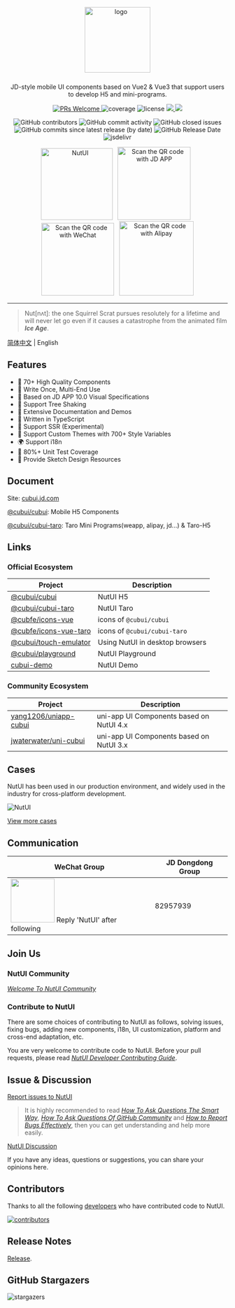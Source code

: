 
<p align="center">
    <img alt="logo" src="https://img11.360buyimg.com/imagetools/jfs/t1/211965/25/7152/22022/61b16785E433119bb/aa41d7a9f7e823f3.png" width="150" style="margin-bottom: 10px;">
</p>

<p align="center">JD-style mobile UI components based on Vue2 & Vue3 that support users to develop H5 and mini-programs.</p>

<p align="center">
    <a href="http://makeapullrequest.com">
    <img src="https://img.shields.io/badge/PRs-welcome-brightgreen.svg?style=flat-square" alt="PRs Welcome">
  </a>
    <img src="https://img.shields.io/codecov/c/github/cubfe/cubui" alt="coverage"/>
    <img src="https://img.shields.io/npm/l/@cubui/cubui.svg" alt="license"/>
    <a href="https://www.npmjs.com/package/@cubui/cubui">
    <img src="https://img.shields.io/npm/v/@cubui/cubui.svg?style=flat-square">
    </a>
    <a href="https://www.npmjs.com/package/@cubui/cubui">
    <img src="https://img.shields.io/npm/dt/@cubui/cubui.svg?style=flat-square">
    </a>
</p>
<p align="center">
    <img src="https://img.shields.io/github/contributors/cubfe/cubui" alt="GitHub contributors">
    <img src="https://img.shields.io/github/commit-activity/m/cubfe/cubui" alt="GitHub commit activity">
    <img src="https://img.shields.io/github/issues-closed/cubfe/cubui" alt="GitHub closed issues">
    <img src="https://img.shields.io/github/commits-since/cubfe/cubui/latest/v4" alt="GitHub commits since latest release (by date)">
    <img src="https://img.shields.io/github/release-date/cubfe/cubui" alt="GitHub Release Date">
    <img src="https://data.jsdelivr.com/v1/package/npm/@cubui/cubui/badge" alt="jsdelivr">
</p>

<p align="center">
   <img src="https://img12.360buyimg.com/imagetools/jfs/t1/162421/39/13392/9425/6052ea60E592310a9/264bdff23ef5fe95.png" width="164" alt="NutUI" />
  &nbsp;
   <img src="https://img10.360buyimg.com/imagetools/jfs/t1/211804/23/22232/12144/634e4801Eac435cb6/cfd9e1773cf9423d.png" width="167" title="Scan the QR code with JD APP">
  &nbsp;
  <img src="https://storage.360buyimg.com/jdc-article/gh_f2231eb941be_258.jpg" width="166" title="Scan the QR code with WeChat">
  &nbsp;
   <img src="https://img12.360buyimg.com/imagetools/jfs/t1/205124/1/15643/30360/62aad730Ea5734bf9/703bb91a0b73282f.png" width="170" title="Scan the QR code with Alipay">
</p>

---

> Nut[nʌt]: the one Squirrel Scrat pursues resolutely for a lifetime and will never let go even if it causes a catastrophe from the animated film ***Ice Age***.

[简体中文](./README.md) | English

## Features

* 🚀 70+ High Quality Components
* 💪 Write Once, Multi-End Use
* 📖 Based on JD APP 10.0 Visual Specifications
* 🍭 Support Tree Shaking
* 📖 Extensive Documentation and Demos
* 💪 Written in TypeScript
* 💪 Support SSR (Experimental)
* 🍭 Support Custom Themes with 700+ Style Variables
* 🌍 Support i18n
* 🍭 80%+ Unit Test Coverage
* 📖 Provide Sketch Design Resources

## Document

Site: [cubui.jd.com](https://cubui.jd.com)

[@cubui/cubui](https://cubui.jd.com/h5/vue/4x/#/zh-CN/guide/intro): Mobile H5 Components

[@cubui/cubui-taro](https://cubui.jd.com/taro/vue/4x/#/zh-CN/guide/intro): Taro Mini Programs(weapp, alipay, jd...) & Taro-H5

## Links

### Official Ecosystem

| Project | Description |
| --- | --- |
| [@cubui/cubui](https://github.com/cubfe/cubui) | NutUI H5 |
| [@cubui/cubui-taro](https://github.com/cubfe/cubui) | NutUI Taro |
| [@cubfe/icons-vue](https://github.com/cubfe/cubui-icons) | icons of `@cubui/cubui` |
| [@cubfe/icons-vue-taro](https://github.com/cubfe/cubui-icons) | icons of `@cubui/cubui-taro` |
| [@cubui/touch-emulator](https://github.com/cubfe/cubui/tree/v4/packages/cubui-touch-emulator) | Using NutUI in desktop browsers |
| [@cubui/playground](https://github.com/cubfe/cubui/tree/v4/packages/cubui-playground) | NutUI Playground |
| [cubui-demo](https://github.com/cubfe/cubui-demo) | NutUI Demo |

### Community Ecosystem

| Project | Description |
| --- | --- |
| [yang1206/uniapp-cubui](https://github.com/yang1206/uniapp-cubui) | uni-app UI Components based on NutUI 4.x |
| [jwaterwater/uni-cubui](https://github.com/jwaterwater/uni-cubui) | uni-app UI Components based on NutUI 3.x |

## Cases

NutUI has been used in our production environment, and widely used in the industry for cross-platform development.
<p>
<img src="https://raw.githubusercontent.com/cubfe/cubui-user-cases/master/user-cases.jpg" alt="NutUI" />
</p>
<p><a href="https://cubui.jd.com/#/case">View more cases</a></p>

## Communication

| WeChat Group | JD Dongdong Group |
| --- |--- |
| <img src="https://storage.360buyimg.com/cubui-static/image/wx-code.png" width="100" /> Reply 'NutUI' after following | 82957939 |

## Join Us

### NutUI Community

[*Welcome To NutUI  Community*](https://github.com/cubfe/cubui/issues/1789)

### Contribute to NutUI

There are some choices of contributing to NutUI as follows, solving issues, fixing bugs, adding new components, i18n, UI customization, platform and cross-end adaptation, etc.

You are very welcome to contribute code to NutUI. Before your pull requests, please read [*NutUI Developer Contributing Guide*](https://github.com/cubfe/cubui/issues/1671).

## Issue & Discussion

[Report issues to NutUI](https://cubui.jd.com/cubui-issue-helper/?repo=cubfe/cubui&lang=en)

> It is highly recommended to read [*How To Ask Questions The Smart Way*](http://www.catb.org/~esr/faqs/smart-questions.html), [*How To Ask Questions Of GitHub Community*](https://github.com/seajs/seajs/issues/545) and [*How to Report Bugs Effectively*](https://www.chiark.greenend.org.uk/~sgtatham/bugs.html), then you can get understanding and help more easily.

[NutUI Discussion](https://github.com/cubfe/cubui/discussions)

If you have any ideas, questions or suggestions, you can share your opinions here.

## Contributors

Thanks to all the following [developers](https://github.com/cubfe/cubui/graphs/contributors) who have contributed code to NutUI.

<a href="https://github.com/cubfe/cubui/graphs/contributors">
  <img src="https://opencollective.com/cubui/contributors.svg?width=890&button=false" alt="contributors">
</a>

## Release Notes

[Release](https://github.com/cubfe/cubui/releases).

## GitHub Stargazers

![stargazers](https://starchart.cc/cubfe/cubui.svg)
